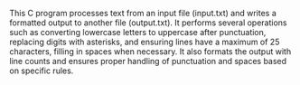 This C program processes text from an input file (input.txt) and writes a formatted output to another file (output.txt). It performs several operations such as converting lowercase letters to uppercase after punctuation, replacing digits with asterisks, and ensuring lines have a maximum of 25 characters, filling in spaces when necessary. It also formats the output with line counts and ensures proper handling of punctuation and spaces based on specific rules.
